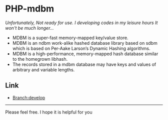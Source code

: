 # PHP-mdbm

*Unfortunately, Not ready for use.  I developing codes in my leisure hours It won't be much longer...*

- MDBM is a super-fast memory-mapped key/value store.
- MDBM is an ndbm work-alike hashed database library based on sdbm which is based on Per-Aake Larson’s Dynamic Hashing algorithms.
- MDBM is a high-performance, memory-mapped hash database similar to the homegrown libhash.
- The records stored in a mdbm database may have keys and values of arbitrary and variable lengths.

## Link
- [Branch:develop](https://github.com/torden/php-mdbm/tree/develop)

---
Please feel free. I hope it is helpful for you

